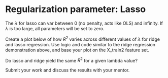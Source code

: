 # Regularization parameter: Lasso

The $\lambda$ for lasso can var between 0 (no penalty, acts like OLS) and infinity.  If $\lambda$ is too large, all parameters will be set to zero.  

Create a plot below of how $R^2$ varies across different values of $\lambda$ for ridge and lasso regression. Use logic and code similar to the ridge regression demonstration above, and base your plot on the X_train2 feature set.

Do lasso and ridge yield the same $R^2$ for a given lambda value?

Submit your work and discuss the results with your mentor.
